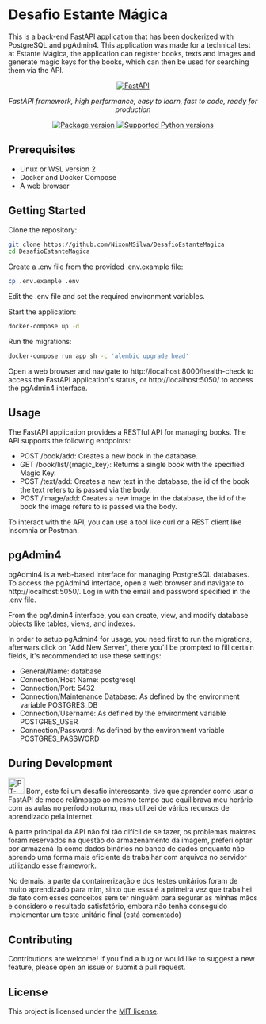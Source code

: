 # Desafio Estante Mágica
This is a back-end FastAPI application that has been dockerized with PostgreSQL and pgAdmin4. This application was made for a technical test at Estante Mágica, the application can register books, texts and images and generate magic keys for the books, which can then be
used for searching them via the API.

<p align="center">
  <a href="https://fastapi.tiangolo.com"><img src="https://fastapi.tiangolo.com/img/logo-margin/logo-teal.png" alt="FastAPI"></a>
</p>
<p align="center">
    <em>FastAPI framework, high performance, easy to learn, fast to code, ready for production</em>
</p>
<p align="center">
<a href="https://pypi.org/project/fastapi" target="_blank">
    <img src="https://img.shields.io/pypi/v/fastapi?color=%2334D058&label=pypi%20package" alt="Package version">
</a>
<a href="https://pypi.org/project/fastapi" target="_blank">
    <img src="https://img.shields.io/pypi/pyversions/fastapi.svg?color=%2334D058" alt="Supported Python versions">
</a>
</p>

## Prerequisites

- Linux or WSL version 2
- Docker and Docker Compose
- A web browser

## Getting Started

Clone the repository:

```bash
git clone https://github.com/NixonMSilva/DesafioEstanteMagica
cd DesafioEstanteMagica
```

Create a .env file from the provided .env.example file:

```bash
cp .env.example .env
```

Edit the .env file and set the required environment variables.

Start the application:

```bash
docker-compose up -d
```

Run the migrations:

```bash
docker-compose run app sh -c 'alembic upgrade head'
```    

Open a web browser and navigate to http://localhost:8000/health-check to access the FastAPI application's status, or http://localhost:5050/ to access the pgAdmin4 interface.

## Usage

The FastAPI application provides a RESTful API for managing books. The API supports the following endpoints:

- POST /book/add: Creates a new book in the database.
- GET /book/list/{magic_key}: Returns a single book with the specified Magic Key.
- POST /text/add: Creates a new text in the database, the id of the book the text refers to is passed via the body.
- POST /image/add: Creates a new image in the database, the id of the book the image refers to is passed via the body.

To interact with the API, you can use a tool like curl or a REST client like Insomnia or Postman.

## pgAdmin4

pgAdmin4 is a web-based interface for managing PostgreSQL databases. To access the pgAdmin4 interface, open a web browser and navigate to http://localhost:5050/. Log in with the email and password specified in the .env file.

From the pgAdmin4 interface, you can create, view, and modify database objects like tables, views, and indexes.

In order to setup pgAdmin4 for usage, you need first to run the migrations, afterwars click on "Add New Server", there you'll be prompted to fill certain fields, it's recommended to use these settings:

- General/Name: database
- Connection/Host Name: postgresql
- Connection/Port: 5432
- Connection/Maintenance Database: As defined by the environment variable POSTGRES_DB
- Connection/Username: As defined by the environment variable POSTGRES_USER
- Connection/Password: As defined by the environment variable POSTGRES_PASSWORD

## During Development

<img src="https://github.com/linuxmint/flags/blob/master/usr/share/iso-flag-png/br.png" alt="PT-BR language" style="width:32px">
Bom, este foi um desafio interessante, tive que aprender como usar o FastAPI de modo relâmpago ao mesmo tempo que equilibrava meu horário com as aulas no período noturno,
mas utilizei de vários recursos de aprendizado pela internet.

A parte principal da API não foi tão difícil de se fazer, os problemas maiores foram reservados na questão do armazenamento da imagem, preferi optar por armazená-la
como dados binários no banco de dados enquanto não aprendo uma forma mais eficiente de trabalhar com arquivos no servidor utilizando esse framework.

No demais, a parte da containerização e dos testes unitários foram de muito aprendizado para mim, sinto que essa é a primeira vez que trabalhei de fato com esses
conceitos sem ter ninguém para segurar as minhas mãos e considero o resultado satisfatório, embora não tenha conseguido implementar um teste unitário final (está comentado)

## Contributing

Contributions are welcome! If you find a bug or would like to suggest a new feature, please open an issue or submit a pull request.

## License

This project is licensed under the [MIT license](LICENSE).
